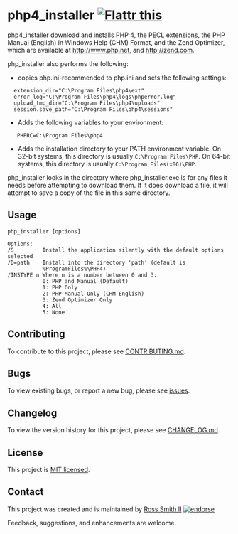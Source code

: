# php4_installer [![Flattr this][flatter_png]][flatter]

php4_installer download and installs PHP 4, the PECL extensions,
the PHP Manual (English) in Windows Help (CHM) Format, and the Zend Optimizer,
which are available at http://www.php.net, and http://zend.com.

php_installer also performs the following:

* copies php.ini-recommended to php.ini and sets the following settings:
````
  extension_dir="C:\Program Files\php4\ext"
  error_log="C:\Program Files\php4\logs\phperror.log"
  upload_tmp_dir="C:\Program Files\php4\uploads"
  session.save_path="C:\Program Files\php4\sessions"
````

* Adds the following variables to your environment:
````
   PHPRC=C:\Program Files\php4
````

* Adds the installation directory to your PATH environment variable.
	On 32-bit systems, this directory is usually `C:\Program Files\PHP`.
	On 64-bit systems, this directory is usually `C:\Program Files(x86)\PHP`.

php_installer looks in the directory where php_installer.exe is for
any files it needs before attempting to download them. If it does download a
file, it will attempt to save a copy of the file in this same directory.

## Usage

````
php_installer [options]

Options:
/S         Install the application silently with the default options selected
/D=path    Install into the directory 'path' (default is
           %ProgramFiles%\PHP4)
/INSTYPE n Where n is a number between 0 and 3:
           0: PHP and Manual (Default)
           1: PHP Only
           2: PHP Manual Only (CHM English)
           3: Zend Optimizer Only
           4: All
           5: None
````

## Contributing

To contribute to this project, please see [CONTRIBUTING.md](CONTRIBUTING.md).

## Bugs

To view existing bugs, or report a new bug, please see [issues](../../issues).

## Changelog

To view the version history for this project, please see [CHANGELOG.md](CHANGELOG.md).

## License

This project is [MIT licensed](LICENSE).

## Contact

This project was created and is maintained by [Ross Smith II][] [![endorse][endorse_png]][endorse]

Feedback, suggestions, and enhancements are welcome.

[Ross Smith II]: mailto:ross@smithii.com "ross@smithii.com"
[flatter]: https://flattr.com/submit/auto?user_id=rasa&url=https%3A%2F%2Fgithub.com%2Frasa%2Fphp4_installer
[flatter_png]: http://button.flattr.com/flattr-badge-large.png "Flattr this"
[endorse]: https://coderwall.com/rasa
[endorse_png]: https://api.coderwall.com/rasa/endorsecount.png "endorse"

